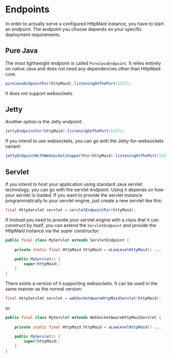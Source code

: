 # Endpoints
In order to actually serve a configured HttpMaid instance, you have to start an endpoint. The endpoint you choose
depends on your specific deployment requirements.
## Pure Java
The most lightweight endpoint is called `PureJavaEndpoint`. It relies entirely on native Java and does not need any dependencies
other than HttpMaid core.
```java
pureJavaEndpointFor(httpMaid).listeningOnThePort(1337);
```
It does not support websockets.
## Jetty
Another option is the Jetty endpoint:
```java
jettyEndpointFor(httpMaid).listeningOnThePort(1337);
```
If you intend to use websockets, you can go with the Jetty-for-websockets variant:
```java
jettyEndpointWithWebSocketsSupportFor(httpMaid).listeningOnThePort(1337);
```
## Servlet
If you intend to host your application using standard Java servlet technology, you can go with the servlet endpoint.
Using it depends on how your servlet is loaded.
If you want to provide the servlet instance programmatically to your servlet engine, just create a new servlet like this:
```java
final HttpServlet servlet = servletEndpointFor(httpMaid);
```

If instead you need to provide your servlet engine with a class that it can construct by itself,
you can extend the `ServletEndpoint` and provide the HttpMaid instance via the super constructor:
```java
public final class MyServlet extends ServletEndpoint {
    
    private static final HttpMaid httpMaid = aLowLevelHttpMaid() ...
    
    public MyServlet() {
        super(httpMaid);
    }
}
```

There exists a version of it supporting websockets. It can be used in the same manner as the normal version:
```java
final HttpServlet servlet = webSocketAwareHttpMaidServlet(httpMaid);
```
or
```java
public final class MyServlet extends WebSocketAwareHttpMaidServlet {
    
    private static final HttpMaid httpMaid = aLowLevelHttpMaid() ...
    
    public MyServlet() {
        super(httpMaid);
    }
}
```